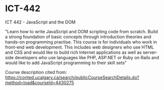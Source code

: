 # ICT-442
 ICT 442 - JavaScript and the DOM

"Learn how to write JavaScript and DOM scripting code from scratch. Build a strong foundation of basic concepts through introduction theories and hands-on programming practise. This course is for individuals who work in front-end web development. This includes web designers who use HTML and CSS and would like to build rich Internet applications as well as server-side developers who use languages like PHP, ASP.NET or Ruby on Rails and would like to add JavaScript programming to their skill sets"

Course description cited from: 
https://conted.ucalgary.ca/search/publicCourseSearchDetails.do?method=load&courseId=4430275

